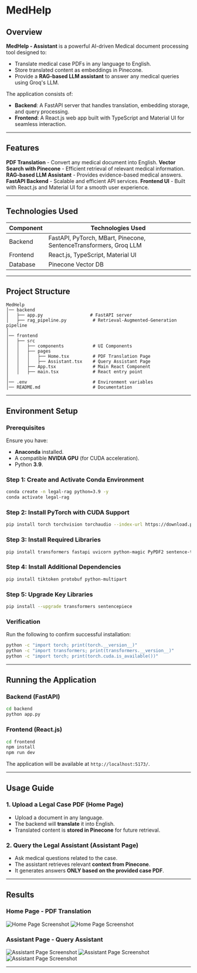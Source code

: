 # MedHelp

## Overview

**MedHelp - Assistant** is a powerful AI-driven Medical document processing tool designed to:

- Translate medical case PDFs in any language to English.
- Store translated content as embeddings in Pinecone.
- Provide a **RAG-based LLM assistant** to answer any medical queries using Groq's LLM.

The application consists of:
- **Backend**: A FastAPI server that handles translation, embedding storage, and query processing.
- **Frontend**: A React.js web app built with TypeScript and Material UI for seamless interaction.

---

## Features

**PDF Translation** - Convert any medical document into English.
**Vector Search with Pinecone** - Efficient retrieval of relevant medical information.
**RAG-based LLM Assistant** - Provides evidence-based medical answers.
**FastAPI Backend** - Scalable and efficient API services.
**Frontend UI** - Built with React.js and Material UI for a smooth user experience.

---

## Technologies Used

| Component  | Technologies Used |
|------------|------------------|
| Backend    | FastAPI, PyTorch, MBart, Pinecone, SentenceTransformers, Groq LLM |
| Frontend   | React.js, TypeScript, Material UI |
| Database   | Pinecone Vector DB |

---

## Project Structure

```
MedHelp
│── backend
│   ├── app.py                  # FastAPI server
│   ├── rag_pipeline.py          # Retrieval-Augmented-Generation pipeline
│
│── frontend
│   ├── src
│   │   ├── components           # UI Components
│   │   ├── pages
│   │   │   ├── Home.tsx         # PDF Translation Page
│   │   │   ├── Assistant.tsx    # Query Assistant Page
│   │   ├── App.tsx              # Main React Component
│   │   ├── main.tsx             # React entry point
│
│── .env                         # Environment variables
│── README.md                    # Documentation
```

---

## Environment Setup

### Prerequisites
Ensure you have:
- **Anaconda** installed.
- A compatible **NVIDIA GPU** (for CUDA acceleration).
- Python **3.9**.

### Step 1: Create and Activate Conda Environment
```bash
conda create -n legal-rag python=3.9 -y
conda activate legal-rag
```

### Step 2: Install PyTorch with CUDA Support
```bash
pip install torch torchvision torchaudio --index-url https://download.pytorch.org/whl/cu121
```

### Step 3: Install Required Libraries
```bash
pip install transformers fastapi uvicorn python-magic PyPDF2 sentence-transformers pinecone-client python-dotenv groq
```

### Step 4: Install Additional Dependencies
```bash
pip install tiktoken protobuf python-multipart
```

### Step 5: Upgrade Key Libraries
```bash
pip install --upgrade transformers sentencepiece
```

### Verification
Run the following to confirm successful installation:
```bash
python -c "import torch; print(torch.__version__)"
python -c "import transformers; print(transformers.__version__)"
python -c "import torch; print(torch.cuda.is_available())"
```

---

## Running the Application

### Backend (FastAPI)
```bash
cd backend
python app.py
```

### Frontend (React.js)
```bash
cd frontend
npm install
npm run dev
```

The application will be available at `http://localhost:5173/`.

---

## Usage Guide

### 1️. **Upload a Legal Case PDF** (Home Page)
- Upload a document in any language.
- The backend will **translate** it into English.
- Translated content is **stored in Pinecone** for future retrieval.

### 2️. **Query the Legal Assistant** (Assistant Page)
- Ask medical questions related to the case.
- The assistant retrieves relevant **context from Pinecone**.
- It generates answers **ONLY based on the provided case PDF**.

---

## Results

### **Home Page - PDF Translation**
![Home Page Screenshot](assets/home1.jpeg)
![Home Page Screenshot](assets/home2.jpeg)

### **Assistant Page - Query Assistant**
![Assistant Page Screenshot](assets/assistant1.jpeg)
![Assistant Page Screenshot](assets/assistant2.jpeg)
![Assistant Page Screenshot](assets/assistant3.jpeg)

---